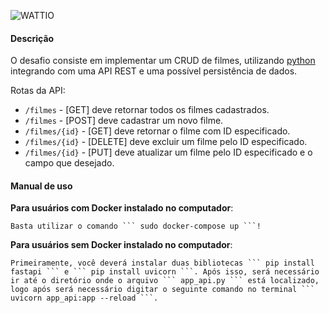 ![WATTIO](http://wattio.com.br/web/image/1204-212f47c3/Logo%20Wattio.png)



#### Descrição

O desafio consiste em implementar um CRUD de filmes, utilizando [python](https://www.python.org/ "python") integrando com uma API REST e uma possível persistência de dados.

Rotas da API:

 - `/filmes` - [GET] deve retornar todos os filmes cadastrados.
 - `/filmes` - [POST] deve cadastrar um novo filme.
 - `/filmes/{id}` -  [GET] deve retornar o filme com ID especificado.
 - `/filmes/{id}` -  [DELETE] deve excluir um filme pelo ID especificado.
 - `/filmes/{id}` -  [PUT] deve atualizar um filme pelo ID especificado e o campo que desejado.


#### Manual de uso
**Para usuários com Docker instalado no computador**:

    Basta utilizar o comando ``` sudo docker-compose up ```!

**Para usuários sem Docker instalado no computador**:

    Primeiramente, você deverá instalar duas bibliotecas ``` pip install fastapi ``` e ``` pip install uvicorn ```. Após isso, será necessário ir até o diretório onde o arquivo ``` app_api.py ``` está localizado, logo após será necessário digitar o seguinte comando no terminal ``` uvicorn app_api:app --reload ```.

